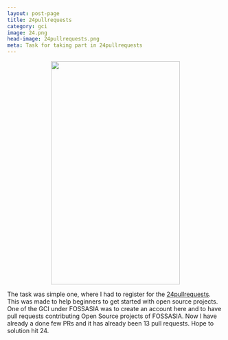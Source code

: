 ```yaml
---
layout: post-page
title: 24pullrequests
category: gci
image: 24.png
head-image: 24pullrequests.png
meta: Task for taking part in 24pullrequests
---
```


<div style="text-align: center;">
<img src="{{site.baseurl}}/img/{{page.head_image}}" width="300px" height="520px" />
</div>

The task was simple one, where I had to register for the <a href="http://24pullrequests.com">24pullrequests</a>. This was made to help beginners
to get started with open source projects. One of the GCI under FOSSASIA was to create
an account here and to have pull requests contributing Open Source projects of FOSSASIA.
Now I have already a done few PRs and it has already been 13 pull requests. Hope to solution hit 24.  
